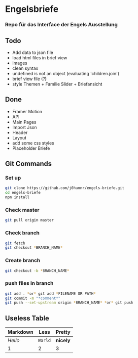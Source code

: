# Engelsbriefe

### Repo für das Interface der Engels Ausstellung

## Todo

* Add data to json file
* load html files in brief view
* images
* clean syntax
* undefined is not an object (evaluating 'children.join')
* brief view file (?)
* style Themen + Familie Slider + Briefansicht

## Done

* Framer Motion
* API
* Main Pages
* Import Json
* Header
* Layout
* add some css styles
* Placeholder Briefe


## Git Commands

### Set up 
```bash
git clone https://github.com/j0hannr/engels-briefe.git
cd engels-briefe
npm install
```
### Check master
```bash
git pull origin master
```
### Check branch
```bash
git fetch
git checkout *BRANCH_NAME*
```
### Create branch
```bash
git checkout -b *BRANCH_NAME*
```
### push files in branch
```bash
git add . *or* git add *FILENAME OR PATH*
git commit -m "*comment*"
git push --set-upstream origin *BRANCH_NAME* *or* git push
```

## Useless Table

Markdown | Less | Pretty
--- | --- | ---
*Hello* | `World` | **nicely**
1 | 2 | 3